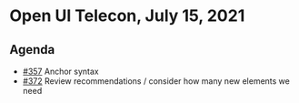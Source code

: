 # Open UI Telecon, July 15, 2021

## Agenda
- [#357](https://github.com/openui/open-ui/issues/357) Anchor syntax
- [#372](https://github.com/openui/open-ui/issues/372) Review recommendations / consider how many new elements we need
